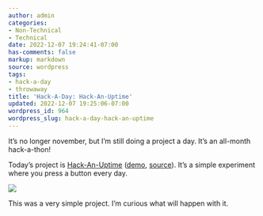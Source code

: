 ```yaml
---
author: admin
categories:
- Non-Technical
- Technical
date: 2022-12-07 19:24:41-07:00
has-comments: false
markup: markdown
source: wordpress
tags:
- hack-a-day
- throwaway
title: 'Hack-A-Day: Hack-An-Uptime'
updated: 2022-12-07 19:25:06-07:00
wordpress_id: 964
wordpress_slug: hack-a-day-hack-an-uptime
---
```

It’s no longer november, but I’m still doing a project a day. It’s an all-month hack-a-thon!

Today’s project is [Hack-An-Uptime](https://tilde.za3k.com/hackaday/uptime/) ([demo](https://tilde.za3k.com/hackaday/uptime/), [source](https://github.com/za3k/day34_uptime)). It’s a simple experiment where you press a button every day.

[![](../wp-content/uploads/2022/12/screenshot-2.png)](https://tilde.za3k.com/hackaday/uptime/)

This was a very simple project. I’m curious what will happen with it.
